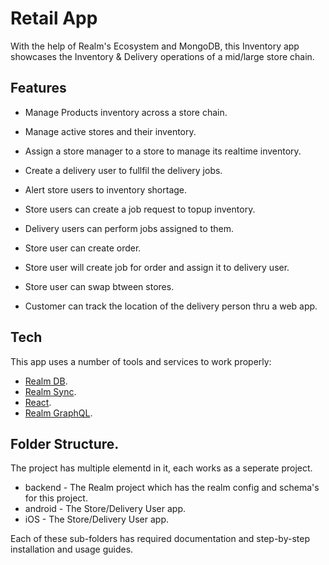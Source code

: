 # Retail App

With the help of Realm's Ecosystem and MongoDB, this Inventory app showcases the Inventory & Delivery operations of a mid/large store chain.

## Features

- Manage Products inventory across a store chain. 
- Manage active stores and their inventory.
- Assign a store manager to a store to manage its realtime inventory.
- Create a delivery user to fullfil the delivery jobs.
- Alert store users to inventory shortage.
- Store users can create a job request to topup inventory.
- Delivery users can perform jobs assigned to them.

- Store user can create order.
- Store user will create job for order and assign it to delivery user.
- Store user can swap btween stores.
- Customer can track the location of the delivery person thru a web app.

## Tech

This app uses a number of tools and services to work properly:

- [Realm DB](https://docs.mongodb.com/realm/cloud/).
- [Realm Sync](https://docs.mongodb.com/realm/sync/).
- [React](https://reactjs.org/docs/getting-started.html).
- [Realm GraphQL](https://docs.mongodb.com/realm/graphql/).

## Folder Structure.

The project has multiple elementd in it, each works as a seperate project.

 - backend - The Realm project which has the realm config and schema's for this project.
 - android - The Store/Delivery User app.
 - iOS - The Store/Delivery User app.
 
Each of these sub-folders has required documentation and step-by-step installation and usage guides.
